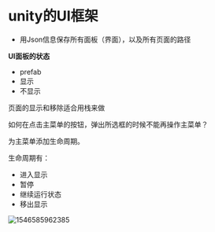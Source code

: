 # unity的UI框架

- 用Json信息保存所有面板（界面），以及所有页面的路径



**UI面板的状态**

- prefab
- 显示
- 不显示



页面的显示和移除适合用栈来做



如何在点击主菜单的按钮，弹出所选框的时候不能再操作主菜单？

为主菜单添加生命周期。

生命周期有：

- 进入显示
- 暂停
- 继续运行状态
- 移出显示



![1546585962385](.\picture\%5CUsers%5Clenovo%5CAppData%5CRoaming%5CTypora%5Ctypora-user-images%5C1546585962385.png)



